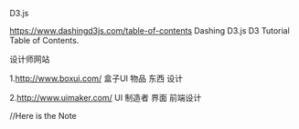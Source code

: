 D3.js

https://www.dashingd3js.com/table-of-contents  Dashing D3.js D3 Tutorial Table of Contents.

设计师网站

1.http://www.boxui.com/  盒子UI  		物品 东西 设计

2.http://www.uimaker.com/  UI 制造者  		界面  前端设计

//Here is the Note
